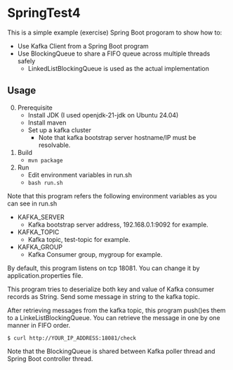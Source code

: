 # SpringTest4

This is a simple example (exercise) Spring Boot progoram to show how to:

* Use Kafka Client from a Spring Boot program
* Use BlockingQueue to share a FIFO queue across multiple threads safely
  * LinkedListBlockingQueue is used as the actual implementation

## Usage

0. Prerequisite
   * Install JDK (I used openjdk-21-jdk on Ubuntu 24.04)
   * Install maven
   * Set up a kafka cluster
     * Note that kafka bootstrap server hostname/IP must be resolvable.
1. Build
   * `mvn package`
2. Run
   * Edit environment variables in run.sh
   * `bash run.sh`

Note that this program refers the following environment variables as you can see in run.sh

* KAFKA_SERVER
  * Kafka bootstrap server address, 192.168.0.1:9092 for example.
* KAFKA_TOPIC
  * Kafka topic, test-topic for example.
* KAFKA_GROUP
  * Kafka Consumer group, mygroup for example.

By default, this program listens on tcp 18081.
You can change it by application.properties file.

This program tries to deserialize both key and value of Kafka consumer
records as String. Send some message in string to the kafka topic.

After retrieving messages from the kafka topic, this program push()es
them to a LinkeListBlockingQueue. You can retrieve the message in one by one
manner in FIFO order.

```
$ curl http://YOUR_IP_ADDRESS:18081/check
```

Note that the BlockingQueue is shared between Kafka poller thread and
Spring Boot controller thread.





